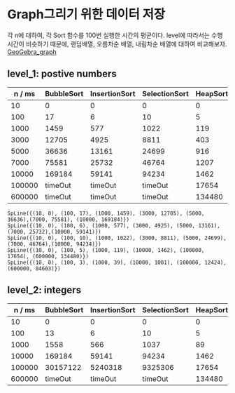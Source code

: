 # Graph그리기 위한 데이터 저장

각 n에 대하여, 각 Sort 함수를 100번 실행한 시간의 평균이다. level에 따라서는 수행시간이 비슷하기 때문에, 랜덤배열, 오름차순 배열, 내림차순 배열에 대하여 비교해보자.
[GeoGebra_graph](https://www.geogebra.org/calculator/uqv7qsu9)

## level_1: postive numbers

| n / ms | BubbleSort | InsertionSort | SelectionSort | HeapSort | QuickSort |
| ------ | ---------- | ------------- | ------------- | -------- | --------- |
| 10     | 0          | 0             | 0             | 0        | 0         |
| 100    | 17         | 6             | 10            | 5        | 3         |
| 1000   | 1459       | 577           | 1022          | 119      | 39        |
| 3000   | 12705      | 4925          | 8811          | 403      | 253       |
| 5000   | 36636      | 13161         | 24699         | 916      | 471       |
| 7000   | 75581      | 25732         | 46764         | 1207     | 801       |
| 10000  | 169184     | 59141         | 94234         | 1462     | 1001      |
| 100000 | timeOut    | timeOut       | timeOut       | 17654    | 12424     |
| 600000 | timeOut    | timeOut       | timeOut       | 134480   | 84603     |

```
SpLine({(10, 0), (100, 17), (1000, 1459), (3000, 12705), (5000, 36636),(7000, 75581), (10000, 169184)})
SpLine({(10, 0), (100, 6), (1000, 577), (3000, 4925), (5000, 13161),(7000, 25732),(10000, 59141)})
SpLine({(10, 0), (100, 10), (1000, 1022), (3000, 8811), (5000, 24699),(7000, 46764),(10000, 94234)})
SpLine({(10, 0), (100, 5), (1000, 119), (10000, 1462), (100000, 17654), (600000, 134480)})
SpLine({(10, 0), (100, 3), (1000, 39), (10000, 1001), (100000, 12424), (600000, 84603)})
```

## level_2: integers

| n / ms | BubbleSort | InsertionSort | SelectionSort | HeapSort | QuickSort |
| ------ | ---------- | ------------- | ------------- | -------- | --------- |
| 10     | 0          | 0             | 0             | 0        | 0         |
| 100    | 13         | 6             | 10            | 5        | 3         |
| 1000   | 1558       | 566           | 1037          | 89       | 38        |
| 10000  | 169184     | 59141         | 94234         | 1462     | 1001      |
| 100000 | 30157122   | 5240318       | 9325306       | 17654    | 12424     |
| 600000 | timeOut    | timeOut       | timeOut       | 134480   | 84603     |
